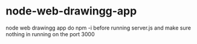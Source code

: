 # node-web-drawingg-app
node web drawingg app
do npm -i before running server.js and make sure nothing in running on the port 3000
